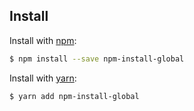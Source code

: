 

## Install

Install with [npm](https://www.npmjs.com/):

```sh
$ npm install --save npm-install-global
```

Install with [yarn](https://yarnpkg.com):

```sh
$ yarn add npm-install-global
```

